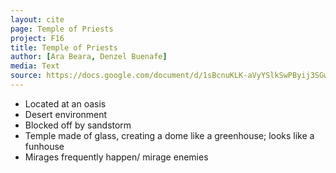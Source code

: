```yaml
---
layout: cite
page: Temple of Priests
project: F16
title: Temple of Priests
author: [Ara Beara, Denzel Buenafe]
media: Text
source: https://docs.google.com/document/d/1sBcnuKLK-aVyYSlkSwPByij3SGw7F01g18UM9hEfDu8/edit?usp=sharing
---
```

- Located at an oasis
- Desert environment
- Blocked off by sandstorm
- Temple made of glass, creating a dome like a greenhouse; looks like a funhouse
- Mirages frequently happen/ mirage enemies
